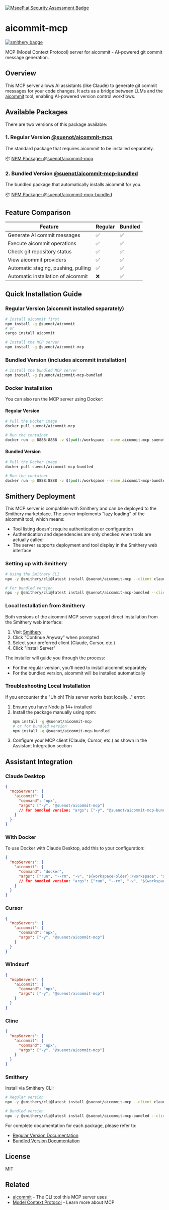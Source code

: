 [![MseeP.ai Security Assessment Badge](https://mseep.net/pr/suenot-aicommit-mcp-badge.png)](https://mseep.ai/app/suenot-aicommit-mcp)

# aicommit-mcp
[![smithery badge](https://smithery.ai/badge/@suenot/aicommit-mcp)](https://smithery.ai/server/@suenot/aicommit-mcp)

MCP (Model Context Protocol) server for aicommit - AI-powered git commit message generation.

## Overview

This MCP server allows AI assistants (like Claude) to generate git commit messages for your code changes. It acts as a bridge between LLMs and the [aicommit](https://github.com/suenot/aicommit) tool, enabling AI-powered version control workflows.

## Available Packages

There are two versions of this package available:

### 1. Regular Version [@suenot/aicommit-mcp](./README-REGULAR.md)

The standard package that requires aicommit to be installed separately.

📦 [NPM Package: @suenot/aicommit-mcp](https://www.npmjs.com/package/@suenot/aicommit-mcp)

### 2. Bundled Version [@suenot/aicommit-mcp-bundled](./README-BUNDLED.md)

The bundled package that automatically installs aicommit for you.

📦 [NPM Package: @suenot/aicommit-mcp-bundled](https://www.npmjs.com/package/@suenot/aicommit-mcp-bundled)

## Feature Comparison

| Feature | Regular | Bundled |
|---------|---------|---------|
| Generate AI commit messages | ✅ | ✅ |
| Execute aicommit operations | ✅ | ✅ |
| Check git repository status | ✅ | ✅ |
| View aicommit providers | ✅ | ✅ |
| Automatic staging, pushing, pulling | ✅ | ✅ |
| Automatic installation of aicommit | ❌ | ✅ |

## Quick Installation Guide

### Regular Version (aicommit installed separately)

```bash
# Install aicommit first
npm install -g @suenot/aicommit
# or
cargo install aicommit

# Install the MCP server
npm install -g @suenot/aicommit-mcp
```

### Bundled Version (includes aicommit installation)

```bash
# Install the bundled MCP server
npm install -g @suenot/aicommit-mcp-bundled
```

### Docker Installation

You can also run the MCP server using Docker:

#### Regular Version
```bash
# Pull the Docker image
docker pull suenot/aicommit-mcp

# Run the container
docker run -p 8888:8888 -v $(pwd):/workspace --name aicommit-mcp suenot/aicommit-mcp
```

#### Bundled Version
```bash
# Pull the Docker image
docker pull suenot/aicommit-mcp-bundled

# Run the container
docker run -p 8888:8888 -v $(pwd):/workspace --name aicommit-mcp-bundled suenot/aicommit-mcp-bundled
```

## Smithery Deployment

This MCP server is compatible with Smithery and can be deployed to the Smithery marketplace. The server implements "lazy loading" of the aicommit tool, which means:

- Tool listing doesn't require authentication or configuration
- Authentication and dependencies are only checked when tools are actually called
- The server supports deployment and tool display in the Smithery web interface

### Setting up with Smithery

```bash
# Using the Smithery CLI
npx -y @smithery/cli@latest install @suenot/aicommit-mcp --client claude --config '{}'

# For bundled version
npx -y @smithery/cli@latest install @suenot/aicommit-mcp-bundled --client claude --config '{}'
```

### Local Installation from Smithery

Both versions of the aicommit MCP server support direct installation from the Smithery web interface:

1. Visit [Smithery](https://smithery.ai/server/@suenot/aicommit-mcp)
2. Click "Continue Anyway" when prompted
3. Select your preferred client (Claude, Cursor, etc.)
4. Click "Install Server"

The installer will guide you through the process:
- For the regular version, you'll need to install aicommit separately
- For the bundled version, aicommit will be installed automatically

### Troubleshooting Local Installation

If you encounter the "Uh oh! This server works best locally..." error:

1. Ensure you have Node.js 14+ installed
2. Install the package manually using npm:
   ```bash
   npm install -g @suenot/aicommit-mcp
   # or for bundled version
   npm install -g @suenot/aicommit-mcp-bundled
   ```
3. Configure your MCP client (Claude, Cursor, etc.) as shown in the Assistant Integration section

## Assistant Integration

### Claude Desktop

```json
{
  "mcpServers": {
    "aicommit": {
      "command": "npx",
      "args": ["-y", "@suenot/aicommit-mcp"]
      // For bundled version: "args": ["-y", "@suenot/aicommit-mcp-bundled"]
    }
  }
}
```

### With Docker

To use Docker with Claude Desktop, add this to your configuration:

```json
{
  "mcpServers": {
    "aicommit": {
      "command": "docker",
      "args": ["run", "--rm", "-v", "${workspaceFolder}:/workspace", "suenot/aicommit-mcp"]
      // For bundled version: "args": ["run", "--rm", "-v", "${workspaceFolder}:/workspace", "suenot/aicommit-mcp-bundled"]
    }
  }
}
```

### Cursor

```json
{
  "mcpServers": {
    "aicommit": {
      "command": "npx",
      "args": ["-y", "@suenot/aicommit-mcp"]
    }
  }
}
```

### Windsurf

```json
{
  "mcpServers": {
    "aicommit": {
      "command": "npx",
      "args": ["-y", "@suenot/aicommit-mcp"]
    }
  }
}
```

### Cline

```json
{
  "mcpServers": {
    "aicommit": {
      "command": "npx",
      "args": ["-y", "@suenot/aicommit-mcp"]
    }
  }
}
```

### Smithery

Install via Smithery CLI:

```bash
# Regular version
npx -y @smithery/cli@latest install @suenot/aicommit-mcp --client claude --config '{}'

# Bundled version
npx -y @smithery/cli@latest install @suenot/aicommit-mcp-bundled --client claude --config '{}'
```

For complete documentation for each package, please refer to:
- [Regular Version Documentation](./README-REGULAR.md)
- [Bundled Version Documentation](./README-BUNDLED.md)

## License

MIT

## Related

- [aicommit](https://github.com/suenot/aicommit) - The CLI tool this MCP server uses
- [Model Context Protocol](https://modelcontextprotocol.io/) - Learn more about MCP 